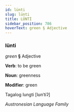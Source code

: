 ```yaml
---
id: lünti
slug: lünti
title: LÜNTİ
sidebar_position: 786
hoverText: green § Adjective
---
```


### lünti

*green* **§** Adjective

**Verb**: to be green

**Noun**: greenness

**Modifier**: green

Tagalog lungti [lʊnˈtiʔ]

*Austronesian Language Family*